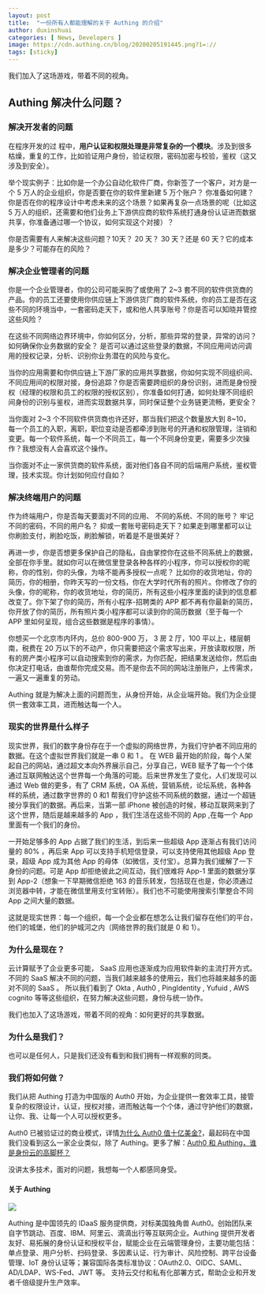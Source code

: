 ```yaml
---
layout: post
title:  "一份所有人都能理解的关于 Authing 的介绍"
author: duxinshuai
categories: [ News, Developers ]
image: https://cdn.authing.cn/blog/20200205191445.png?1=://
tags: [sticky]
---
```


我们加入了这场游戏，带着不同的视角。

## Authing 解决什么问题？

### 解决开发者的问题

在程序开发的过	程中，**用户认证和权限处理是非常复杂的一个模块**。涉及到很多枯燥，重复的工作，比如验证用户身份，验证权限，密码加密与校验，鉴权（这又涉及到安全）。

举个现实例子：比如你是一个办公自动化软件厂商，你新签了一个客户，对方是一个 5 万人的企业组织，你是否要在你的软件里新建 5 万个账户？ 你准备如何建？ 你是否在你的程序设计中考虑未来的这个场景？如果再复杂一点场景的呢（比如这 5 万人的组织，还需要和他们业务上下游供应商的软件系统打通身份认证进而数据共享，你准备通过哪一个协议，如何实现这个对接）？

你是否需要有人来解决这些问题？10天？ 20 天？ 30 天？还是 60 天？它的成本是多少？可能存在的风险？

### 解决企业管理者的问题

你是一个企业管理者，你的公司可能采购了或使用了 2~3 套不同的软件供货商的产品。你的员工还要使用你供应链上下游供货厂商的软件系统，你的员工是否在这些不同的环境当中，一套密码走天下，或和他人共享账号？你是否可以知晓并管控这些风险？

在这些不同网络边界环境中，你如何区分，分析，那些异常的登录，异常的访问？如何确保你业务数据的安全？ 是否可以通过这些登录的数据，不同应用间访问调用的授权记录，分析、识别你业务潜在的风险与变化。

当你的应用需要和你供应链上下游厂家的应用共享数据，你如何实现不同组织间、不同应用间的权限对接，身份追踪？你是否需要跨组织的身份识别，进而是身份授权（经理的权限和员工的权限的授权区别），你准备如何打通，如何处理不同组织间身份的识别与鉴权，进而实现数据共享，同时保证整个业务链更流畅，更安全？

当你面对 2~3 个不同软件供货商也许还好，那当我们把这个数量放大到 8~10，每一个员工的入职，离职，职位变动是否都牵涉到账号的开通和权限管理，注销和变更。每一个软件系统，每一个不同员工，每一个不同身份变更，需要多少次操作？我想没有人会喜欢这个操作。

当你面对不止一家供货商的软件系统，面对他们各自不同的后端用户系统，鉴权管理，技术实现。你计划如何应付自如？

### 解决终端用户的问题

作为终端用户，你是否每天要面对不同的应用、 不同的系统、不同的账号？ 牢记不同的密码，不同的用户名？ 抑或一套账号密码走天下？如果走到哪里都可以让你刷脸支付，刷脸吃饭，刷脸解锁，听着是不是很美好？

再进一步，你是否想更多保护自己的隐私，自由掌控你在这些不同系统上的数据，全部在你手里。就如你可以在微信里登录各种各样的小程序，你可以授权你的昵称，你的性别，你的头像，为啥不能再多授权一点呢？ 比如你的收货地址，你的简历，你的相册，你昨天写的一份文档，你在大学时代所有的照片。你修改了你的头像，你的昵称，你的收货地址，你的简历，所有这些小程序里面的读到的信息都改变了。你下架了你的简历，所有小程序-招聘类的 APP 都不再有你最新的简历，你开放了你的简历，所有照片类小程序都可以读到你的简历数据（至于每一个 APP 里如何呈现，组合这些数据是程序的事情）。

你想买一个北京市内环内，总价 800-900 万， 3 房 2 厅，100 平以上，楼层朝南，税费在 20 万以下的不动产，你只需要把这个需求写出来，开放读取权限，所有的房产类小程序可以自动搜索到你的需求，为你匹配，把结果发送给你，然后由你决定打电话，由谁帮你完成交易。而不是你去不同的网站注册账户，上传需求，一遍又一遍重复的劳动。

Authing 就是为解决上面的问题而生，从身份开始，从企业端开始。我们为企业提供一套效率工具，进而触达每一个人。

### 现实的世界是什么样子

现实世界，我们的数字身份存在于一个虚拟的网络世界，为我们守护者不同应用的数据。在这个虚拟世界我们就是一串 0 和 1 。 在 WEB 最开始的阶段，每个人架起自己的网站，通过超文本向外界展示自己，分享自己，WEB 赋予了每一个个体通过互联网触达这个世界每一个角落的可能。后来世界发生了变化，人们发现可以通过 Web 做的更多，有了 CRM 系统，OA 系统，营销系统，论坛系统，各种各样的系统，通过数字世界的 0 和1 帮我们守护这些不同系统的数据，通过一个超链接分享我们的数据。再后来，当第一部 iPhone 被创造的时候，移动互联网来到了这个世界，随后是越来越多的 App ，我们生活在这些不同的 App ,在每一个 App 里面有一个我们的身份。

一开始足够多的 App 占据了我们的生活，到后来一些超级 App 逐渐占有我们访问量的 80% ，再后来 App 可以支持手机短信登录，可以支持使用其他超级 App 登录，超级 App 成为其他 App 的母体（如微信，支付宝）。总算为我们缓解了一下身份的问题。可是 App 却拒绝彼此之间互动，我们很难将 App-1 里面的数据分享到 App-2（想象一下早期微信拒绝 163 的音乐转发，包括现在也是，你必须通过浏览器中转，才能在微信里用支付宝转账）。我们也不可能使用搜索引擎整合不同 App 之间大量的数据。

这就是现实世界：每一个组织，每一个企业都在想怎么让我们留存在他们的平台，他们的城堡，他们的护城河之内（网络世界的我们就是 0 和 1）。

### 为什么是现在？

云计算赋予了企业更多可能， SaaS 应用也逐渐成为应用软件新的主流打开方式。 不同的 SaaS 解决不同的问题，当我们越来越多的使用云，我们也将越来越多的面对不同的 SaaS 。 所以我们看到了 Okta , Auth0 , PingIdentity , Yufuid , AWS cognito 等等这些组织，在努力解决这些问题，身份与统一协作。

我们也加入了这场游戏，带着不同的视角：如何更好的共享数据。

### 为什么是我们？

也可以是任何人，只是我们还没有看到和我们拥有一样观察的同类。

### 我们将如何做？

我们从把 Authing 打造为中国版的 Auth0 开始，为企业提供一套效率工具，接管复杂的权限设计，认证，授权对接，进而触达每一个个体，通过守护他们的数据，让你、我、让每一个人可以授权更多。

Auth0 已被验证过的商业模式，详情[为什么 Auth0 值十亿美金?](https://mp.weixin.qq.com/s/xxgKGwCBMQjS6nKB2tYVgg)，最起码在中国我们没看到这么一家企业类似，除了 Authing。更多了解：[Auth0 和 Authing，谁是身份云的高脚杯？](https://mp.weixin.qq.com/s?__biz=MzU1OTk1NjU4MA==&mid=2247483911&idx=1&sn=fc9b87a2dab0bdab560abaf1f599524c&chksm=fc0e150ccb799c1ad23a2964d407ed139d64598a40dee8f6ef1e2f5e5bdc6046a3431040d580&token=493708779&lang=zh_CN#rd)

没讲太多技术，面对的问题，我想每一个人都感同身受。

#### 关于 Authing

![](https://cdn.authing.cn/blog/20200205182918.png)

Authing 是中国领先的 IDaaS 服务提供商，对标美国独角兽 Auth0。创始团队来自字节跳动、百度、IBM、阿里云、滴滴出行等互联网企业。Authing 提供开发者友好、易拓展的身份认证和授权平台，赋能企业在云端管理身份，主要功能包括：单点登录、用户分析、扫码登录、多因素认证、行为审计、风险控制、跨平台设备管理、IoT 身份认证等；兼容国际各类标准协议：OAuth2.0、OIDC、SAML、AD/LDAP、WS-Fed、JWT 等。 支持云交付和私有化部署方式，帮助企业和开发者千倍级提升生产效率。
